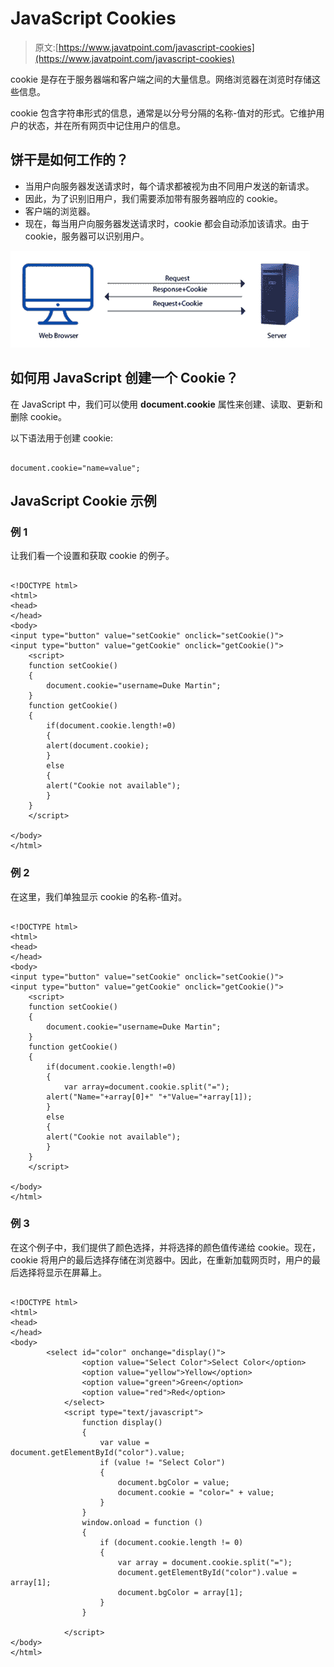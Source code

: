 # JavaScript Cookies

> 原文:[https://www.javatpoint.com/javascript-cookies](https://www.javatpoint.com/javascript-cookies)

cookie 是存在于服务器端和客户端之间的大量信息。网络浏览器在浏览时存储这些信息。

cookie 包含字符串形式的信息，通常是以分号分隔的名称-值对的形式。它维护用户的状态，并在所有网页中记住用户的信息。

## 饼干是如何工作的？

*   当用户向服务器发送请求时，每个请求都被视为由不同用户发送的新请求。
*   因此，为了识别旧用户，我们需要添加带有服务器响应的 cookie。
*   客户端的浏览器。
*   现在，每当用户向服务器发送请求时，cookie 都会自动添加该请求。由于 cookie，服务器可以识别用户。

![JavaScript Cookies](img/1eb4f096e921f9526001c9a8c8d2bddd.png)

## 如何用 JavaScript 创建一个 Cookie？

在 JavaScript 中，我们可以使用 **document.cookie** 属性来创建、读取、更新和删除 cookie。

以下语法用于创建 cookie:

```

document.cookie="name=value";

```

## JavaScript Cookie 示例

### 例 1

让我们看一个设置和获取 cookie 的例子。

```

<!DOCTYPE html>
<html>
<head>
</head>
<body>
<input type="button" value="setCookie" onclick="setCookie()">
<input type="button" value="getCookie" onclick="getCookie()">
    <script>
    function setCookie()
    {
        document.cookie="username=Duke Martin";
    }
    function getCookie()
    {
        if(document.cookie.length!=0)
        {
        alert(document.cookie);
        }
        else
        {
        alert("Cookie not available");
        }
    }
    </script>

</body>
</html>

```

### 例 2

在这里，我们单独显示 cookie 的名称-值对。

```

<!DOCTYPE html>
<html>
<head>
</head>
<body>
<input type="button" value="setCookie" onclick="setCookie()">
<input type="button" value="getCookie" onclick="getCookie()">
    <script>
    function setCookie()
    {
        document.cookie="username=Duke Martin";
    }
    function getCookie()
    {
        if(document.cookie.length!=0)
        {
            var array=document.cookie.split("=");
        alert("Name="+array[0]+" "+"Value="+array[1]);
        }
        else
        {
        alert("Cookie not available");
        }
    }
    </script>

</body>
</html>

```

### 例 3

在这个例子中，我们提供了颜色选择，并将选择的颜色值传递给 cookie。现在，cookie 将用户的最后选择存储在浏览器中。因此，在重新加载网页时，用户的最后选择将显示在屏幕上。

```

<!DOCTYPE html>
<html>
<head>
</head>
<body>
        <select id="color" onchange="display()">
                <option value="Select Color">Select Color</option>
                <option value="yellow">Yellow</option>
                <option value="green">Green</option>
                <option value="red">Red</option>
            </select>
            <script type="text/javascript">
                function display()
                {
                    var value = document.getElementById("color").value;
                    if (value != "Select Color")
                    {
                        document.bgColor = value;
                        document.cookie = "color=" + value;
                    }
                }
                window.onload = function ()
                {
                    if (document.cookie.length != 0)
                    {
                        var array = document.cookie.split("=");
                        document.getElementById("color").value = array[1];
                        document.bgColor = array[1];
                    }
                }

            </script>
</body>
</html>

```